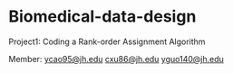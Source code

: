 # Biomedical-data-design
Project1: Coding a Rank-order Assignment Algorithm

Member:
ycao95@jh.edu
cxu86@jh.edu
yguo140@jh.edu
